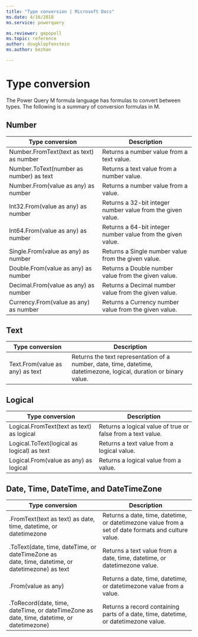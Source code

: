 ```yaml
---
title: "Type conversion | Microsoft Docs"
ms.date: 4/16/2018
ms.service: powerquery

ms.reviewer: gepopell
ms.topic: reference
author: dougklopfenstein
ms.author: bezhan

---
```

# Type conversion
The Power Query M formula language has formulas to convert between types. The following is a summary of conversion formulas in M. 
  
## Number  
  
|Type conversion|Description|  
|-------------------|---------------|  
|Number.FromText(text as text) as number|Returns a number value from a text value.|  
|Number.ToText(number as number) as text|Returns a text value from a number value.|  
|Number.From(value as any) as number|Returns a number value from a value.|  
|Int32.From(value as any) as number|Returns a 32-bit integer number value from the given value.|  
|Int64.From(value as any) as number|Returns a 64-bit integer number value from the given value.|  
|Single.From(value as any) as number|Returns a Single number value from the given value.|  
|Double.From(value as any) as number|Returns a Double number value from the given value.|  
|Decimal.From(value as any) as number|Returns a Decimal number value from the given value.|  
|Currency.From(value as any) as number|Returns a Currency number value from the given value.|  
  
## Text  
  
|Type conversion|Description|  
|-------------------|---------------|  
|Text.From(value as any) as text|Returns the text representation of a number, date, time, datetime, datetimezone, logical, duration or binary value.|  
  
## Logical  
  
|Type conversion|Description|  
|-------------------|---------------|  
|Logical.FromText(text as text) as logical|Returns a logical value of true or false from a text value.|  
|Logical.ToText(logical as logical) as text|Returns a text value from a logical value.|  
|Logical.From(value as any) as logical|Returns a logical value from a value.|  
  
## Date, Time, DateTime, and DateTimeZone  
  
|Type conversion|Description|  
|-------------------|---------------|  
|.FromText(text as text) as date, time, datetime, or datetimezone|Returns a date, time, datetime, or datetimezone value from a set of date formats and culture value.|  
|.ToText(date, time, dateTime, or dateTimeZone as <br />date, time, datetime, or datetimezone) as text|Returns a text value from a date, time, datetime, or datetimezone value.|  
|.From(value as any)|Returns a date, time, datetime, or datetimezone value from a value.|  
|.ToRecord(date, time, dateTime, or dateTimeZone as date, time, datetime, or datetimezone)|Returns a record containing parts of a date, time, datetime, or datetimezone value.|  
  
